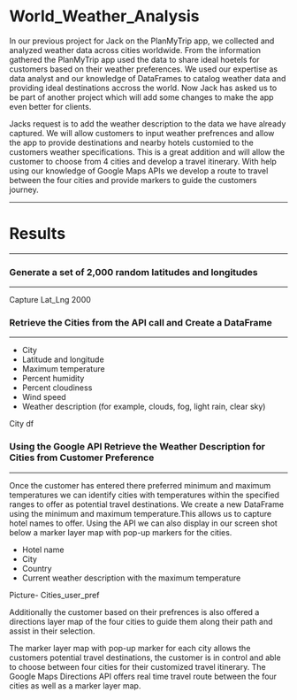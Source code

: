 # World_Weather_Analysis

In our previous project for Jack on the PlanMyTrip app, we collected and analyzed weather data across cities worldwide. From the information gathered the PlanMyTrip app used the data to share ideal hoetels for customers based on their weather preferences. We used our expertise as data analyst and our knowledge of DataFrames to catalog weather data and providing ideal destinations accross the world. Now Jack has asked us to be part of another project which will add some changes to make the app even better for clients.

Jacks request is to add the weather description to the data we have already captured. We will allow customers to input weather prefrences and allow the app to provide destinations and nearby hotels customied to the customers weather specifications. This is a great addition and will allow the customer to choose from 4 cities and develop a travel itinerary. With help using our knowledge of Google Maps APIs we develop a route to travel between the four cities and provide markers to guide the customers journey.

_________________________________

# Results
__________________________________


### Generate a set of 2,000 random latitudes and longitudes
_____________________________________________________________________

Capture Lat_Lng 2000


### Retrieve the Cities from the API call and Create a DataFrame 
________________________________________________________________________

* City
* Latitude and longitude
* Maximum temperature
* Percent humidity
* Percent cloudiness
* Wind speed
* Weather description (for example, clouds, fog, light rain, clear sky)





City df 


### Using the Google API Retrieve the Weather Description for Cities from Customer Preference
___________________________________________________________________

Once the customer has entered there preferred minimum and maximum temperatures we can identify cities with temperatures within the specified ranges to offer as potential travel destinations. We create a new DataFrame using the minimum and maximum temperature.This allows us to capture hotel names to offer. Using the API we can also display in our screen shot below a marker layer map with pop-up markers for the cities.

* Hotel name
* City
* Country
* Current weather description with the maximum temperature


Picture- Cities_user_pref

Additionally the customer based on their prefrences is also offered a directions layer map of the four cities to guide them along their path and assist in their selection.



The marker layer map with pop-up marker for each city allows the customers potential travel destinations, the customer is in control and able to choose between four cities for their customized travel itinerary. The Google Maps Directions API offers real time  travel route between the four cities as well as a marker layer map.





